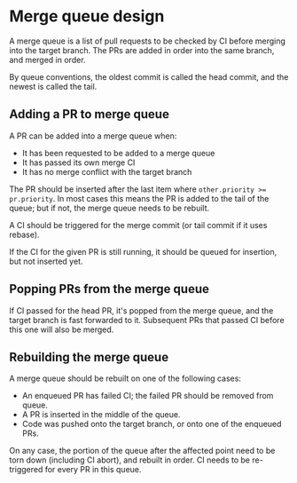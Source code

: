 # Merge queue design

A merge queue is a list of pull requests to be checked by CI before merging into the target branch. The PRs are added in order into the same branch, and merged in order.

By queue conventions, the oldest commit is called the head commit, and the newest is called the tail.

## Adding a PR to merge queue

A PR can be added into a merge queue when:

- It has been requested to be added to a merge queue
- It has passed its own merge CI
- It has no merge conflict with the target branch

The PR should be inserted after the last item where `other.priority >= pr.priority`. In most cases this means the PR is added to the tail of the queue; but if not, the merge queue needs to be rebuilt.

A CI should be triggered for the merge commit (or tail commit if it uses rebase).

If the CI for the given PR is still running, it should be queued for insertion, but not inserted yet.

## Popping PRs from the merge queue

If CI passed for the head PR, it's popped from the merge queue, and the target branch is fast forwarded to it. Subsequent PRs that passed CI before this one will also be merged.

## Rebuilding the merge queue

A merge queue should be rebuilt on one of the following cases:

- An enqueued PR has failed CI; the failed PR should be removed from queue.
- A PR is inserted in the middle of the queue.
- Code was pushed onto the target branch, or onto one of the enqueued PRs.

On any case, the portion of the queue after the affected point need to be torn down (including CI abort), and rebuilt in order. CI needs to be re-triggered for every PR in this queue.
